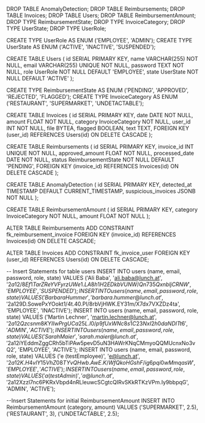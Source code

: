 DROP TABLE AnomalyDetection;
DROP TABLE Reimbursements;
DROP TABLE Invoices;
DROP TABLE Users;
DROP TABLE ReimbursementAmount;
DROP TYPE ReimbursementState;
DROP TYPE InvoiceCategory;
DROP TYPE UserState;
DROP TYPE UserRole;

CREATE TYPE UserRole AS ENUM ('EMPLOYEE', 'ADMIN');
CREATE TYPE UserState AS ENUM ('ACTIVE', 'INACTIVE', 'SUSPENDED');

CREATE TABLE Users (
id SERIAL PRIMARY KEY,
name VARCHAR(255) NOT NULL,
email VARCHAR(255) UNIQUE NOT NULL,
password TEXT NOT NULL,
role UserRole NOT NULL DEFAULT 'EMPLOYEE',
state UserState NOT NULL DEFAULT 'ACTIVE'
);

CREATE TYPE ReimbursementState AS ENUM ('PENDING', 'APPROVED', 'REJECTED', 'FLAGGED');
CREATE TYPE InvoiceCategory AS ENUM ('RESTAURANT', 'SUPERMARKET', 'UNDETACTABLE');

CREATE TABLE Invoices (
id SERIAL PRIMARY KEY,
date DATE NOT NULL,
amount FLOAT NOT NULL,
category InvoiceCategory NOT NULL,
user_id INT NOT NULL,
file BYTEA,
flagged BOOLEAN,
text TEXT,
FOREIGN KEY (user_id) REFERENCES Users(id) ON DELETE CASCADE
);

CREATE TABLE Reimbursements (
id SERIAL PRIMARY KEY,
invoice_id INT UNIQUE NOT NULL,
approved_amount FLOAT NOT NULL,
processed_date DATE NOT NULL,
status ReimbursementState NOT NULL DEFAULT 'PENDING',
FOREIGN KEY (invoice_id) REFERENCES Invoices(id) ON DELETE CASCADE
);

CREATE TABLE AnomalyDetection (
id SERIAL PRIMARY KEY,
detected_at TIMESTAMP DEFAULT CURRENT_TIMESTAMP,
suspicious_invoices JSONB NOT NULL
);

CREATE TABLE ReimbursementAmount (
id SERIAL PRIMARY KEY,
category InvoiceCategory NOT NULL,
amount FLOAT NOT NULL
);

ALTER TABLE Reimbursements
ADD CONSTRAINT fk_reimbursement_invoice FOREIGN KEY (invoice_id) REFERENCES Invoices(id) ON DELETE CASCADE;

ALTER TABLE Invoices
ADD CONSTRAINT fk_invoice_user FOREIGN KEY (user_id) REFERENCES Users(id) ON DELETE CASCADE;

-- Insert Statements for table users
INSERT INTO users (name, email, password, role, state) VALUES ('Ali Baba', 'ali.baba@lunch.at', '$2a$12$/8Ef1TarZReYVFyrzUWe1.LA8h1H2EDkbVUNW/Qn735QxnbljCRNW', 'EMPLOYEE', 'SUSPENDED');
INSERT INTO users (name, email, password, role, state) VALUES ('Barbara Hummer', 'barbara.hummer@lunch.at', '$2a$12$9D.SowePxYOokt1/4t.40.PI/8rbVjHWK.EY31m/X7dx7VXZDz4ta', 'EMPLOYEE', 'INACTIVE');
INSERT INTO users (name, email, password, role, state) VALUES ('Martin Lechner', 'martin.lechner@lunch.at', '$2a$12$Qzcsnm8KYIIwPrgUCa25L.l0/p9fUxWNc8s1C23NxI2h0daNDITt6', 'ADMIN', 'ACTIVE');
INSERT INTO users (name, email, password, role, state) VALUES ('Sarah Maier', 'sarah.maier@lunch.at', '$2a$12$iYEddmZggCRh5bTiPAw5pevD5uN3HAWrKNqCMmyoQQMUcnxNo3vQ2', 'EMPLOYEE', 'ACTIVE');
INSERT INTO users (name, email, password, role, state) VALUES ('e (testEmployee)', 'e@lunch.at', '$2a$12$K.H4vlY15VhZ08TYvQHwb.AwE.K/WfQkoHGshF/ig6pqi0wMmqasW', 'EMPLOYEE', 'ACTIVE');
INSERT INTO users (name, email, password, role, state) VALUES ('a (testAdmin)', 'a@lunch.at', '$2a$12$Xzzl7nc6PKRxVbpd4nRLleuwcSCgtcQIRvSKkRTKzVPm.Iy9bbpqG', 'ADMIN', 'ACTIVE');

--Insert Statements for initial ReimbursementAmount
INSERT INTO ReimbursementAmount (category, amount)
VALUES
('SUPERMARKET', 2.5),
('RESTAURANT', 3),
('UNDETACTABLE', 2.5);
